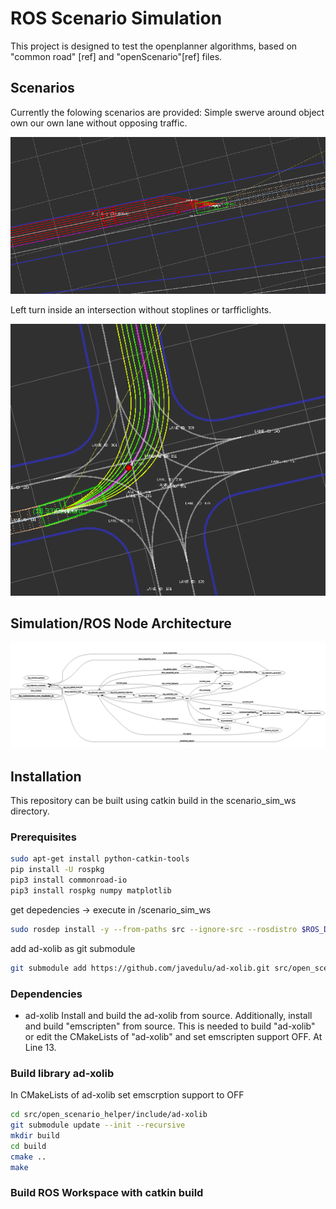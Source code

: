 # ROS Scenario Simulation

This project is designed to test the openplanner algorithms, based on "common road" [ref] and "openScenario"[ref] files.

## Scenarios
Currently the folowing scenarios are provided:
Simple swerve around object own our own lane without opposing traffic.

![Alt text](docs/overtake.png?raw=true "Overtake")

Left turn inside an intersection without stoplines or tarfficlights.

![Alt text](docs/left_turn.png?raw=true "left_turn")

## Simulation/ROS Node Architecture
![Alt text](docs/node_graph.png?raw=true "node_graph")



## Installation
This repository can be built using catkin build in the scenario_sim_ws directory.

### Prerequisites

```bash
sudo apt-get install python-catkin-tools
pip install -U rospkg
pip3 install commonroad-io
pip3 install rospkg numpy matplotlib

```

get depedencies -> execute in /scenario_sim_ws

```bash
sudo rosdep install -y --from-paths src --ignore-src --rosdistro $ROS_DISTRO
```

add ad-xolib as git submodule
```bash
git submodule add https://github.com/javedulu/ad-xolib.git src/open_scenario_helper/include/ad-xolib
```

### Dependencies

- ad-xolib
Install and build the ad-xolib from source. Additionally, install and build "emscripten" from source. This is needed to build "ad-xolib" or edit the CMakeLists of "ad-xolib" and set emscripten support OFF. At Line 13.

### Build library ad-xolib

In CMakeLists of ad-xolib set emscrption support to OFF

```bash
cd src/open_scenario_helper/include/ad-xolib 
git submodule update --init --recursive 
mkdir build
cd build
cmake ..
make
```

### Build ROS Workspace with catkin build